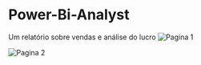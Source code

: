# Power-Bi-Analyst

Um relatório sobre vendas e análise do lucro
![Pagina 1](https://github.com/VicVald/Power-Bi-Analyst/assets/145224114/4e358914-5fa9-49c3-a933-f489be62cbd2)

![Pagina 2](https://github.com/VicVald/Power-Bi-Analyst/assets/145224114/e6e31555-850d-45fa-ae5c-e6df2e9a690b)
